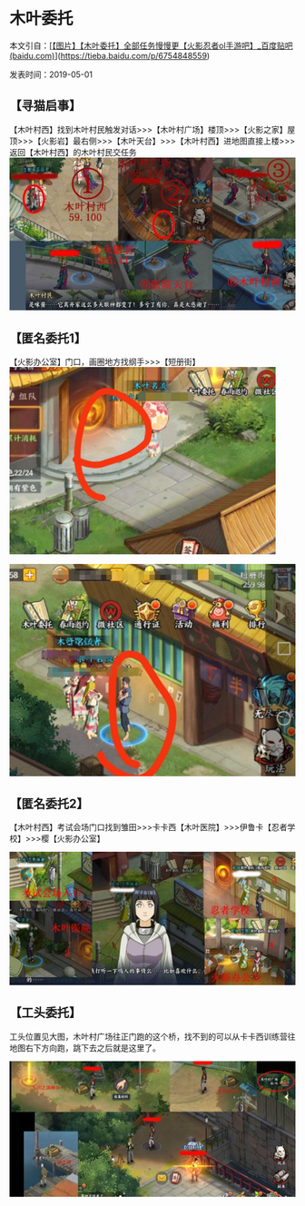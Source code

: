 # 木叶委托

本文引自：[[【图片】【木叶委托】全部任务慢慢更【火影忍者ol手游吧】_百度贴吧 (baidu.com)](https://tieba.baidu.com/p/6118035219)](https://tieba.baidu.com/p/6754848559)

发表时间：2019-05-01

## 【寻猫启事】

【木叶村西】找到木叶村民触发对话>>>【木叶村广场】楼顶>>>【火影之家】屋顶>>>【火影岩】最右侧>>>【木叶天台】>>>【木叶村西】进地图直接上楼>>>返回【木叶村西】的木叶村民交任务
![img](../imgs/87b5fdce3bc79f3d9e71a273b4a1cd11738b296e.jpg)



## 【匿名委托1】

【火影办公室】门口，画圈地方找纲手>>>【短册街】
![img](../imgs/c3394612495409233955833d9c58d109b3de493b.jpg)

![img](../imgs/1427290e4bfbfbed9d60d63c76f0f736aec31fc5.jpg) 



## 【匿名委托2】

【木叶村西】考试会场门口找到雏田>>>卡卡西【木叶医院】>>>伊鲁卡【忍者学校】>>>樱【火影办公室】

![img](../imgs/9c9383f51bd5ad6eaadf26a98fcb39dbb7fd3cdc.jpg)



## 【工头委托】

工头位置见大图，木叶村广场往正门跑的这个桥，找不到的可以从卡卡西训练营往地图右下方向跑，跳下去之后就是这里了。

![img](../imgs/efcc20355982b2b73dcf96873fadcbef77099baf.jpg)

